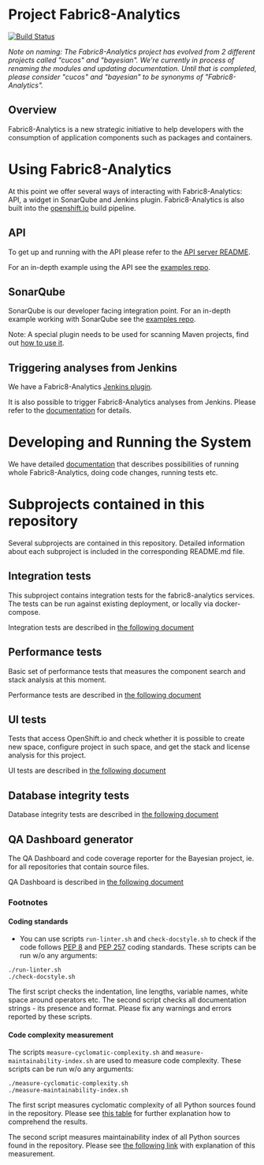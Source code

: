 # Project Fabric8-Analytics

[![Build Status](https://ci.centos.org/buildStatus/icon?job=devtools-e2e-fabric8-analytics)](https://ci.centos.org/job/devtools-e2e-fabric8-analytics/)

*Note on naming: The Fabric8-Analytics project has evolved from 2 different projects called "cucos" and "bayesian". We're currently in process of renaming the modules and updating documentation. Until that is completed, please consider "cucos" and "bayesian" to be synonyms of "Fabric8-Analytics".*

## Overview

Fabric8-Analytics is a new strategic initiative to help developers with the consumption of application components such as packages and containers.

# Using Fabric8-Analytics

At this point we offer several ways of interacting with Fabric8-Analytics: API, a widget in SonarQube and Jenkins plugin. Fabric8-Analytics is also built into the [openshift.io](https://openshift.io) build pipeline.

## API

To get up and running with the API please refer to the [API server README](https://github.com/fabric8-analytics/fabric8-analytics-server/blob/master/README.md).

For an in-depth example using the API see the [examples repo](https://github.com/fabric8-analytics/examples).

## SonarQube

SonarQube is our developer facing integration point. For an in-depth example working with SonarQube see the [examples repo](https://github.com/fabric8-analytics/examples).

Note: A special plugin needs to be used for scanning Maven projects, find out [how to use it](https://github.com/fabric8-analytics/fabric8-analytics-sonarqube-plugin).

## Triggering analyses from Jenkins

We have a Fabric8-Analytics [Jenkins plugin](https://github.com/fabric8-analytics/fabric8-analytics-jenkins-plugin).

It is also possible to trigger Fabric8-Analytics analyses from Jenkins. Please refer to the [documentation](https://github.com/fabric8-analytics/fabric8-analytics-sonarqube-plugin/blob/master/docs/running_from_jenkins.md) for details.

# Developing and Running the System

We have detailed [documentation](https://github.com/fabric8-analytics/fabric8-analytics-deployment/blob/master/README.md) that describes possibilities of running whole Fabric8-Analytics, doing code changes, running tests etc.

# Subprojects contained in this repository

Several subprojects are contained in this repository. Detailed information about each subproject is included in the corresponding README.md file.


## Integration tests

This subproject contains integration tests for the fabric8-analytics services. The tests can be run against existing deployment, or locally via docker-compose.

Integration tests are described in [the following document](integration-tests/README.md)


## Performance tests

Basic set of performance tests that measures the component search and stack analysis at this moment.

Performance tests are described in [the following document](perf-tests/README.md)


## UI tests

Tests that access OpenShift.io and check whether it is possible to create new space, configure project in such space, and get the stack and license analysis for this project.

UI tests are described in [the following document](ui-tests/README.md)


## Database integrity tests

Database integrity tests are described in [the following document](db-integrity-tests/README.md)


## QA Dashboard generator

The QA Dashboard and code coverage reporter for the Bayesian project, ie. for all repositories that contain source files.

QA Dashboard is described in [the following document](dashboard/README.md)


### Footnotes

#### Coding standards

- You can use scripts `run-linter.sh` and `check-docstyle.sh` to check if the code follows [PEP 8](https://www.python.org/dev/peps/pep-0008/) and [PEP 257](https://www.python.org/dev/peps/pep-0257/) coding standards. These scripts can be run w/o any arguments:

```
./run-linter.sh
./check-docstyle.sh
```

The first script checks the indentation, line lengths, variable names, white space around operators etc. The second
script checks all documentation strings - its presence and format. Please fix any warnings and errors reported by these
scripts.

#### Code complexity measurement

The scripts `measure-cyclomatic-complexity.sh` and `measure-maintainability-index.sh` are used to measure code complexity. These scripts can be run w/o any arguments:

```
./measure-cyclomatic-complexity.sh
./measure-maintainability-index.sh
```

The first script measures cyclomatic complexity of all Python sources found in the repository. Please see [this table](https://radon.readthedocs.io/en/latest/commandline.html#the-cc-command) for further explanation how to comprehend the results.

The second script measures maintainability index of all Python sources found in the repository. Please see [the following link](https://radon.readthedocs.io/en/latest/commandline.html#the-mi-command) with explanation of this measurement.

